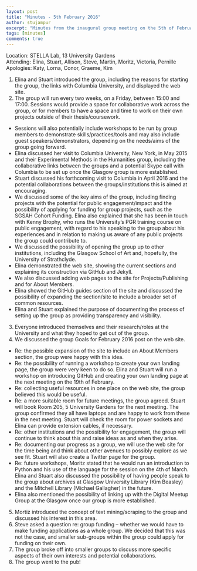 ```yaml
---
layout: post
title: "Minutes - 5th February 2016"
author: stujampur
excerpt: "Minutes from the inaugural group meeting on the 5th of February 2016"
tags: [minutes]
comments: true
---
```


Location: STELLA Lab, 13 University Gardens
<br />
Attending: Elina, Stuart, Allison, Steve, Martin, Moritz, Victoria, Pernille
<br />
Apologies: Katy, Lorna, Conor, Graeme, Kim

1.	Elina and Stuart introduced the group, including the reasons for starting the group, the links with Columbia University, and displayed the web site.
2.	The group will run every two weeks, on a Friday, between 15:00 and 17:00. Sessions would provide a space for collaborative work across the group, or for members to have a space and time to work on their own projects outside of their thesis/coursework.
  -	Sessions will also potentially include workshops to be run by group members to demonstrate skills/practices/tools and may also include guest speakers/demonstrators, depending on the needs/aims of the group going forward.
  - Elina discussed her visit to Columbia University, New York, in May 2015 and their Experimental Methods in the Humanities group, including the collaborative links between the groups and a potential Skype call with Columbia to be set up once the Glasgow group is more established.
  - Stuart discussed his forthcoming visit to Columbia in April 2016 and the potential collaborations between the groups/institutions this is aimed at encouraging.
  -	We discussed some of the key aims of the group, including finding projects with the potential for public engagement/impact and the possibility of applying for funding for group projects, such as the SGSAH Cohort Funding. Elina also explained that she has been in touch with Kenny Brophy, who runs the University’s PGR training course on public engagement, with regard to his speaking to the group about his experiences and in relation to making us aware of any public projects the group could contribute to.
  -	We discussed the possibility of opening the group up to other institutions, including the Glasgow School of Art and, hopefully, the University of Strathclyde.
  -	Elina demonstrated the web site, showing the current sections and explaining its construction via GitHub and Jekyll.
  -	We also discussed adding web pages to the site for Projects/Publishing and for About Members.
  -	Elina showed the GitHub guides section of the site and discussed the possibility of expanding the section/site to include a broader set of common resources.
  -	Elina and Stuart explained the purpose of documenting the process of setting up the group as providing transparency and visibility.
3.	Everyone introduced themselves and their research/roles at the University and what they hoped to get out of the group.
4.	We discussed the group Goals for February 2016 post on the web site.
  -	Re: the possible expansion of the site to include an About Members section, the group were happy with this idea.
  -	Re: the possibility of running a workshop to create your own landing page, the group were very keen to do so. Elina and Stuart will run a workshop on introducing GitHub and creating your own landing page at the next meeting on the 19th of February.
  -	Re: collecting useful resources in one place on the web site, the group believed this would be useful.
  -	Re: a more suitable room for future meetings, the group agreed. Stuart will book Room 205, 5 University Gardens for the next meeting. The group confirmed they all have laptops and are happy to work from these in the next meeting. Stuart will check the room for power sockets and Elina can provide extension cables, if necessary.
  -	Re: other institutions and the possibility for engagement, the group will continue to think about this and raise ideas as and when they arise.
  -	Re: documenting our progress as a group, we will use the web site for the time being and think about other avenues to possibly explore as we see fit. Stuart will also create a Twitter page for the group.
  -	Re: future workshops, Moritz stated that he would run an introduction to Python and his use of the language for the session on the 4th of March. Elina and Stuart also discussed the possibility of having people speak to the group about archives at Glasgow University Library (Kim Beasley) and the Mitchell Library (Michael Gallagher) in the future.
  -	Elina also mentioned the possibility of linking up with the Digital Meetup Group at the Glasgow once our group is more established.
5.	Mortiz introduced the concept of text mining/scraping to the group and discussed his interest in this area.
6.	Steve asked a question re: group funding – whether we would have to make funding applications as a whole group. We decided that this was not the case, and smaller sub-groups within the group could apply for funding on their own.
7.	The group broke off into smaller groups to discuss more specific aspects of their own interests and potential collaborations.
8.	The group went to the pub!
